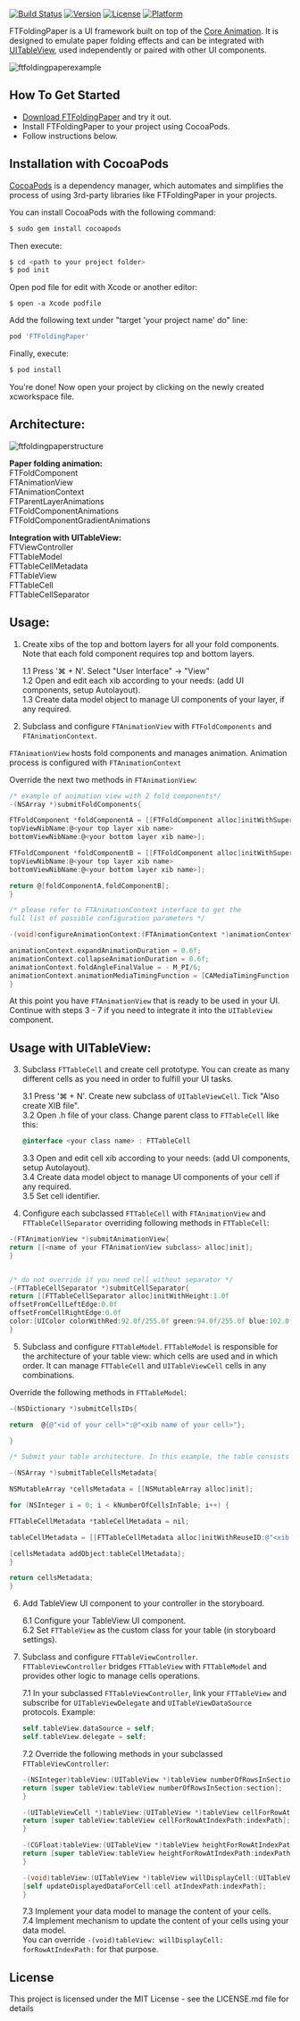 [![Build Status](https://travis-ci.org/monofire/FTFoldingPaper.svg?branch=master)](https://travis-ci.org/monofire/FTFoldingPaper)
[![Version](https://img.shields.io/cocoapods/v/FTFoldingPaper.svg?style=flat)](http://cocoapods.org/pods/FTFoldingPaper)
[![License](https://img.shields.io/cocoapods/l/FTFoldingPaper.svg?style=flat)](http://cocoapods.org/pods/FTFoldingPaper)
[![Platform](https://img.shields.io/cocoapods/p/FTFoldingPaper.svg?style=flat)](http://cocoapods.org/pods/FTFoldingPaper)


FTFoldingPaper is a UI framework built on top of the [Core Animation](https://developer.apple.com/library/content/documentation/Cocoa/Conceptual/CoreAnimation_guide/Introduction/Introduction.html#//apple_ref/doc/uid/TP40004514). It is designed to emulate paper folding effects and can be integrated with [UITableView](https://developer.apple.com/library/content/documentation/UserExperience/Conceptual/TableView_iPhone/AboutTableViewsiPhone/AboutTableViewsiPhone.html), used independently or paired with other UI components.

![ftfoldingpaperexample](https://cloud.githubusercontent.com/assets/25864772/26519063/5f09228a-42c4-11e7-9a05-b6385976a16f.gif)

## How To Get Started
- [Download FTFoldingPaper](https://github.com/monofire/FTFoldingPaper/archive/master.zip) and try it out.
- Install FTFoldingPaper to your project using CocoaPods.
- Follow instructions below.

## Installation with CocoaPods
[CocoaPods](https://cocoapods.org) is a dependency manager, which automates and simplifies the process of using 3rd-party libraries like FTFoldingPaper in your projects. 


You can install CocoaPods with the following command:
```bash
$ sudo gem install cocoapods
```

Then execute:
```bash
$ cd <path to your project folder>
$ pod init
```

Open pod file for edit with Xcode or another editor:
```
$ open -a Xcode podfile
```

Add the following text under "target 'your project name' do" line:
```ruby
pod 'FTFoldingPaper'
```

Finally, execute:
```bash
$ pod install
```

You're done! Now open your project by clicking on the newly created xcworkspace file.




## Architecture:
![ftfoldingpaperstructure](https://cloud.githubusercontent.com/assets/25864772/26519231/72b6b980-42c6-11e7-84a2-1e4cc7b20b8c.jpg)

**Paper folding animation:**  
FTFoldComponent  
FTAnimationView  
FTAnimationContext  
FTParentLayerAnimations  
FTFoldComponentAnimations  
FTFoldComponentGradientAnimations  

**Integration with UITableView:**  
FTViewController  
FTTableModel  
FTTableCellMetadata  
FTTableView  
FTTableCell  
FTTableCellSeparator  


## Usage:

1. Create xibs of the top and bottom layers for all your fold components.  
Note that each fold component requires top and bottom layers.

   1.1 Press '⌘ + N'. Select "User Interface" -> "View"  
1.2 Open and edit each xib according to your needs: (add UI components, setup Autolayout).  
1.3 Create data model object to manage UI components of your layer, if any required.

2. Subclass and configure `FTAnimationView` with `FTFoldComponents` and `FTAnimationContext`.

`FTAnimationView` hosts fold components and manages animation. Animation process is configured with `FTAnimationContext`

Override the next two methods in `FTAnimationView`:
```objective-c
/* example of animation view with 2 fold components*/
-(NSArray *)submitFoldComponents{

FTFoldComponent *foldComponentA = [[FTFoldComponent alloc]initWithSuperView:self
topViewNibName:@<your top layer xib name>
bottomViewNibName:@<your bottom layer xib name>];

FTFoldComponent *foldComponentB = [[FTFoldComponent alloc]initWithSuperView:self
topViewNibName:@<your top layer xib name>
bottomViewNibName:@<your bottom layer xib name>];

return @[foldComponentA,foldComponentB];
}

/* please refer to FTAnimationContext interface to get the 
full list of possible configuration parameters */

-(void)configureAnimationContext:(FTAnimationContext *)animationContext{

animationContext.expandAnimationDuration = 0.6f;
animationContext.collapseAnimationDuration = 0.6f;
animationContext.foldAngleFinalValue = - M_PI/6;
animationContext.animationMediaTimingFunction = [CAMediaTimingFunction functionWithName:kCAMediaTimingFunctionLinear];
}
```

At this point you have `FTAnimationView` that is ready to be used in your UI. 
Continue with steps 3 - 7 if you need to integrate it into the `UITableView` component.

## Usage with UITableView:

3. Subclass `FTTableCell` and create cell prototype. 
You can create as many different cells as you need in order to fulfill your UI tasks.

   3.1 Press '⌘ + N'. Create new subclass of `UITableViewCell`. Tick "Also create XIB file".  
3.2 Open .h file of your class. Change parent class to `FTTableCell` like this:  
   ```objective-c
   @interface <your class name> : FTTableCell
   ```
   3.3 Open and edit cell xib according to your needs: (add UI components, setup Autolayout).  
3.4 Create data model object to manage UI components of your cell if any required.  
3.5 Set cell identifier.  


4. Configure each subclassed `FTTableCell` with `FTAnimationView` and `FTTableCellSeparator` overriding following methods in `FTTableCell`:

```objective-c
-(FTAnimationView *)submitAnimationView{
return [[<name of your FTAnimationView subclass> alloc]init];
}


/* do not override if you need cell without separator */
-(FTTableCellSeparator *)submitCellSeparator{
return [[FTTableCellSeparator alloc]initWithHeight:1.0f
offsetFromCellLeftEdge:0.0f
offsetFromCellRightEdge:0.0f
color:[UIColor colorWithRed:92.0f/255.0f green:94.0f/255.0f blue:102.0f/255.0f alpha:0.1f]];
}
```


5. Subclass and configure `FTTableModel`.
`FTTableModel` is responsible for the architecture of your table view: which cells are used and in which order.  It can manage `FTTableCell` and `UITableViewCell` cells in any combinations.

Override the following methods in `FTTableModel`:

```objective-c
-(NSDictionary *)submitCellsIDs{

return  @{@"<id of your cell>":@"<xib name of your cell>"};

}

/* Submit your table architecture. In this example, the table consists only of cells of one type. You can implement any custom architecture combining different cell types for different rows */

-(NSArray *)submitTableCellsMetadata{

NSMutableArray *cellsMetadata = [[NSMutableArray alloc]init];

for (NSInteger i = 0; i < kNumberOfCellsInTable; i++) {

FTTableCellMetadata *tableCellMetadata = nil;

tableCellMetadata = [[FTTableCellMetadata alloc]initWithReuseID:@"<xib name of your cell>" isExpandable:YES isExpanded:NO];

[cellsMetadata addObject:tableCellMetadata];
}

return cellsMetadata;
}
```

6. Add TableView UI component to your controller in the storyboard.

   6.1 Configure your TableView UI component.  
6.2 Set `FTTableView` as the custom class for your table (in storyboard settings).  


7. Subclass and configure `FTTableViewController`.  
`FTTableViewController` bridges `FTTableView` with `FTTableModel` and provides other logic to manage cells operations. 

   7.1 In your subclassed `FTTableViewController`, link your `FTTableView` and subscribe for `UITableViewDelegate` and `UITableViewDataSource` protocols. Example:

   ```objective-c
   self.tableView.dataSource = self;
   self.tableView.delegate = self;
   ```

   7.2 Override the following methods in your subclassed `FTTableViewController`:

   ```objective-c
   -(NSInteger)tableView:(UITableView *)tableView numberOfRowsInSection:(NSInteger)section{
   return [super tableView:tableView numberOfRowsInSection:section];
   }

   -(UITableViewCell *)tableView:(UITableView *)tableView cellForRowAtIndexPath:(NSIndexPath *)indexPath{
   return [super tableView:tableView cellForRowAtIndexPath:indexPath];
   }

   -(CGFloat)tableView:(UITableView *)tableView heightForRowAtIndexPath:(NSIndexPath *)indexPath{
   return [super tableView:tableView heightForRowAtIndexPath:indexPath];
   }

   -(void)tableView:(UITableView *)tableView willDisplayCell:(UITableViewCell *)cell forRowAtIndexPath:(NSIndexPath *)indexPath{
   [self updateDisplayedDataForCell:cell atIndexPath:indexPath];
   }
   ```

   7.3 Implement your data model to manage the content of your cells.  
7.4 Implement mechanism to update the content of your cells using your data model.  
You can override `-(void)tableView: willDisplayCell: forRowAtIndexPath:` for that purpose.


## License
This project is licensed under the MIT License - see the LICENSE.md file for details
